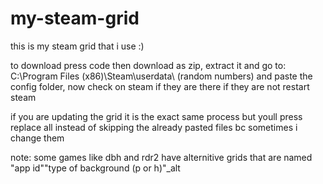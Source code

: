 # my-steam-grid
this is my steam grid that i use :)

to download press code then download as zip, extract it and go to: C:\Program Files (x86)\Steam\userdata\ (random numbers) and paste the config folder, now check on steam if they are there if they are not restart steam

if you are updating the grid it is the exact same process but youll press replace all instead of skipping the already pasted files bc sometimes i change them

note: some games like dbh and rdr2 have alternitive grids that are named "app id""type of background (p or h)"_alt
